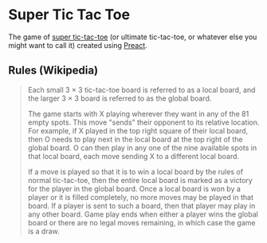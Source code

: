# Super Tic Tac Toe

The game of [super tic-tac-toe](https://en.wikipedia.org/wiki/Ultimate_tic-tac-toe)
(or ultimate tic-tac-toe, or whatever else you might want to call it) created
using [Preact](https://preactjs.org). 

## Rules (Wikipedia)

> Each small 3 × 3 tic-tac-toe board is referred to as a local board, and the
> larger 3 × 3 board is referred to as the global board.
>
> The game starts with X playing wherever they want in any of the 81 empty spots.
> This move "sends" their opponent to its relative location. For example, if X
> played in the top right square of their local board, then O needs to play next
> in the local board at the top right of the global board. O can then play in any
> one of the nine available spots in that local board, each move sending X to a
> different local board.
> 
> If a move is played so that it is to win a local board by the rules of normal
> tic-tac-toe, then the entire local board is marked as a victory for the player
> in the global board. Once a local board is won by a player or it is filled
> completely, no more moves may be played in that board. If a player is sent to
> such a board, then that player may play in any other board. Game play ends when
> either a player wins the global board or there are no legal moves remaining, in
> which case the game is a draw.
